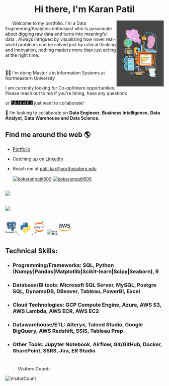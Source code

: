 <h1 align="center">Hi there, I'm Karan Patil</h1>

<img align='right' src='https://github.com/kpkaranpatil600/kpkaranpatil600/blob/main/data.gif' width='150"'>

&ensp; &ensp;  Welcome to my portfolio. I'm a Data Engineering/Analytics enthusiast who is passionate about digging raw data and turns into meaningful data . Always intrigued by visualizing how novel real-world problems can be solved just by critical thinking and innovation, nothing matters more than just acting at the right time. 

#

👨‍🎓 I'm doing Master's in Information Systems at Northeastern University

I am currently looking for Co-op/Intern opportunities. Please reach out to me if you're hiring, have any questions 
 
 or  <img src="https://github.com/kpkaranpatil600/kpkaranpatil600/blob/main/friends.png" width="70px">  just want to collaborate!

👯 I’m looking to collaborate on **Data Engineer**, **Business Intelligence**, **Data Analyst**, **Data Warehouse and Data Science.**


## Find me around the web 🌎
- <a href="https://kpkaranpatil600.github.io/">Portfolio</a>‍ </h3>
- Catching up on <a href="https://www.linkedin.com/in/kpkaranpatil600/">LinkedIn</a> </h3>
- Reach me at <a href = "mailto: patil.kar@northeastern.edu">patil.kar@northeastern.edu</a>  </h3>

  <a href="https://www.hackerrank.com/kpkaranpatil600" target="blank"><img align="center" src="https://cdn.jsdelivr.net/npm/simple-icons@3.0.1/icons/hackerrank.svg" alt="kpkaranpatil600" height="30" width="40" /></a>
  <a href="https://leetcode.com/kpkaranpatil600/" target="blank"><img align="center" src="https://cdn.jsdelivr.net/npm/simple-icons@3.0.1/icons/leetcode.svg" alt="kpkaranpatil600" height="30" width="40" /></a>
</p>



## 
<a href="https://github.com/kpkaranpatil600">
  <img height="180em" src="https://github-readme-stats.vercel.app/api?username=kpkaranpatil600&theme=buefy&show_icons=true" />

  ## 
  <img height="180em" src="https://github-readme-stats.vercel.app/api/top-langs/?username=kpkaranpatil600&theme=buefy&layout=compact" />
</a>

## 
 

 <a href="https://www.postgresql.org" target="_blank"> <img src="https://raw.githubusercontent.com/devicons/devicon/master/icons/postgresql/postgresql-original-wordmark.svg" alt="postgresql" width="40" height="40"/> </a>  <a href="https://www.python.org" target="_blank"> <img src="https://raw.githubusercontent.com/devicons/devicon/master/icons/python/python-original.svg" alt="python" width="40" height="40"/> </a> 
 <img height="40" src="https://raw.githubusercontent.com/github/explore/80688e429a7d4ef2fca1e82350fe8e3517d3494d/topics/jupyter-notebook/jupyter-notebook.png">
    <a href="https://git-scm.com/" target="_blank"> <img src="https://www.vectorlogo.zone/logos/git-scm/git-scm-icon.svg" alt="git" width="40" height="40"/> </a>
    <a href="https://aws.amazon.com" target="_blank"> <img src="https://raw.githubusercontent.com/devicons/devicon/master/icons/amazonwebservices/amazonwebservices-original-wordmark.svg" alt="aws" width="40" height="40"/> </a>  

  #


 ## Technical Skills:

*  ### **Programming/Frameworks:** SQL, Python (Numpy|Pandas|Matplotlib|Scikit-learn|Scipy|Seaborn), R
* ### **Database/BI tools:** Microsoft SQL Server, MySQL, Postgre SQL, DynamoDB, DBeaver, Tableau, PowerBI, Excel 
* ### **Cloud Technologies:** GCP Compute Engine, Azure, AWS S3, AWS Lambda, AWS ECR, AWS EC2
* ### **Datawarehouse/ETL:** Alteryx, Talend Studio, Google BigQuery, AWS Redshift, SSIS, Tableau Prep
* ### **Other Tools:** Jupyter Notebook, Airflow, Git/GitHub, Docker, SharePoint, SSRS, Jira, ER Studio

#

> **Visitors Count:**


 ![VisitorCount](https://profile-counter.glitch.me/{kpkaranpatil600}/count.svg) </h1>

